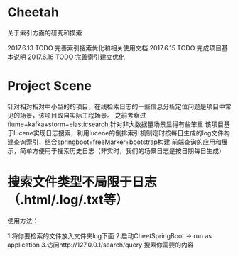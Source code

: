 # Cheetah
关于索引方面的研究和摸索

2017.6.13 TODO 完善索引搜索优化和相关使用文档
2017.6.15 TODO 完成项目基本说明
2017.6.16 TODO 完善索引建立优化

# Project Scene
针对相对相对中小型的的项目，在线检索日志的一些信息分析定位问题是项目中常见的场景，该项目取自实际工程场景。
之前考察过flume+kafka+storm+elasticsearch,针对非大数据量场景显得有些笨重
该项目基于lucene实现日志搜索，利用lucene的倒排索引机制定时按每日生成的log文件构建查询索引，结合springboot+freeMarker+bootstrap构建
前端查询的应用和展示，简单方便用于搜索历史日志（非实时，我们的场景日志是按日期每日生成）

# 搜索文件类型不局限于日志（.html/.log/.txt等）
使用方法：

1.将你要检索的文件放入文件夹log下面
2.启动CheetSpringBoot -> run as application
3.访问http://127.0.0.1/search/query 搜索你需要的内容

